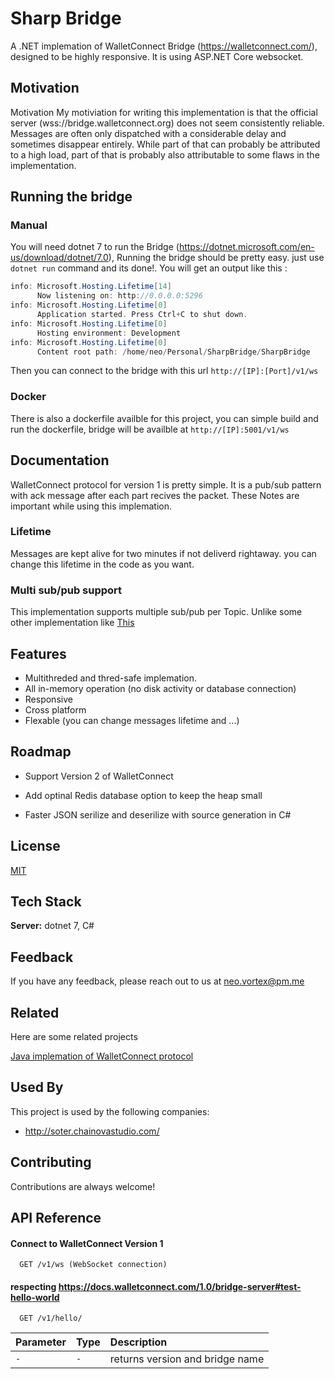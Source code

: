 
# Sharp Bridge

A .NET implemation of WalletConnect Bridge (https://walletconnect.com/), designed to be highly responsive.
It is using ASP.NET Core websocket.



## Motivation
Motivation
My motiviation for writing this implementation is that the official server (wss://bridge.walletconnect.org) does not seem consistently reliable. Messages are often only dispatched with a considerable delay and sometimes disappear entirely. While part of that can probably be attributed to a high load, part of that is probably also attributable to some flaws in the implementation.
## Running the bridge
### Manual
You will need dotnet 7 to run the Bridge (https://dotnet.microsoft.com/en-us/download/dotnet/7.0), 
Running the bridge should be pretty easy. just use ```dotnet run``` command and its done!. You will get an output like this : 
```csharp
info: Microsoft.Hosting.Lifetime[14]
      Now listening on: http://0.0.0.0:5296
info: Microsoft.Hosting.Lifetime[0]
      Application started. Press Ctrl+C to shut down.
info: Microsoft.Hosting.Lifetime[0]
      Hosting environment: Development
info: Microsoft.Hosting.Lifetime[0]
      Content root path: /home/neo/Personal/SharpBridge/SharpBridge

```
Then you can connect to the bridge with this url ```http://[IP]:[Port]/v1/ws```
### Docker
There is also a dockerfile availble for this project, you can simple build and run the dockerfile, bridge will be availble at ```http://[IP]:5001/v1/ws```

## Documentation
WalletConnect protocol for version 1 is pretty simple. It is a pub/sub pattern with ack message after each part recives the packet.
These Notes are important while using this implemation.
### Lifetime
Messages are kept alive for two minutes if not deliverd rightaway. you can change this lifetime in the code as you want.
### Multi sub/pub support
This implementation supports multiple sub/pub per Topic. Unlike some other implementation like [This](https://github.com/aktionariat/walletconnect-bridge)

## Features

- Multithreded and thred-safe implemation.
- All in-memory operation (no disk activity or database connection)
- Responsive
- Cross platform
- Flexable (you can change messages lifetime and ...)



## Roadmap

- Support Version 2 of WalletConnect

- Add optinal Redis database option to keep the heap small

- Faster JSON serilize and deserilize with source generation in C#


## License

[MIT](https://choosealicense.com/licenses/mit/)


## Tech Stack


**Server:** dotnet 7, C#


## Feedback

If you have any feedback, please reach out to us at neo.vortex@pm.me


## Related

Here are some related projects

[Java implemation of  WalletConnect protocol](https://github.com/matiassingers/awesome-readme)


## Used By

This project is used by the following companies:

- http://soter.chainovastudio.com/


## Contributing

Contributions are always welcome!


## API Reference

#### Connect to WalletConnect Version 1

```http
  GET /v1/ws (WebSocket connection)
```
#### respecting https://docs.walletconnect.com/1.0/bridge-server#test-hello-world

```http
  GET /v1/hello/
```

| Parameter | Type     | Description                       |
| :-------- | :------- | :-------------------------------- |
| `-`      | `-` | returns version and bridge name |


